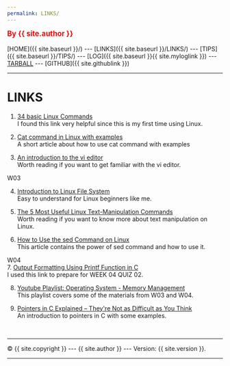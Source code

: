 ```yaml
---
permalink: LINKS/
---
```

<span style="color:red; font-weight:bold; font-size:larger;">By {{ site.author }}</span>
<br><br>
[HOME]({{ site.baseurl }}/) ---
[LINKS]({{ site.baseurl }}/LINKS/) ---
[TIPS]({{ site.baseurl }}/TIPS/) ---
[LOG]({{ site.baseurl }}{{ site.myloglink }}) ---
[TARBALL](SandBox/cbkadal.tar.xz) ---
[GITHUB]({{ site.githublink }})
<br>
<hr>

# LINKS
1. [34 basic Linux Commands](https://www.hostinger.com/tutorials/linux-commands)<br>
I found this link very helpful since this is my first time using Linux.

2. [Cat command in Linux with examples](https://www.geeksforgeeks.org/cat-command-in-linux-with-examples/)<br>
A short article about how to use cat command with examples

3. [An introduction to the vi editor](https://www.redhat.com/sysadmin/introduction-vi-editor)<br>
Worth reading if you want to get familiar with the vi editor.

W03<br>

4. [Introduction to Linux File System](https://www.partitionwizard.com/partitionmagic/linux-file-system.html)<br>
Easy to understand for Linux beginners like me.

5. [The 5 Most Useful Linux Text-Manipulation Commands](https://www.makeuseof.com/best-linux-text-manipulation-commands/)<br>
Worth reading if you want to know more about text manipulation on Linux.

6. [How to Use the sed Command on Linux](https://www.howtogeek.com/666395/how-to-use-the-sed-command-on-linux/)<br>
This article contains the power of sed command and how to use it.

W04<br>
7. [Output Formatting Using Printf Function in C](https://www.knowprogram.com/c-programming/printf-in-c/#:~:text=Output%20Formatting%20Using%20Printf%20Function%20in%20C%201,with%20a%20String%20using%20printf%20in%20C%20)<br>
I used this link to prepare for WEEK 04 QUIZ 02.

8. [Youtube Playlist: Operating System - Memory Management](https://www.youtube.com/playlist?list=PLskQvPDUk0sJnmLgi4qBRyshlmHydbsAJ) <br>
This playlist covers some of the materials from W03 and W04.

9. [Pointers in C Explained – They're Not as Difficult as You Think](https://www.freecodecamp.org/news/pointers-in-c-are-not-as-difficult-as-you-think/)<br>
An introduction to pointers in C with some examples.
<br>
<hr>
&copy; {{ site.copyright }} --- {{ site.author }} --- Version: {{ site.version }}.
<hr>
<br>
